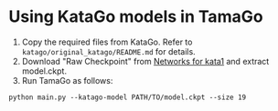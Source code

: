 # Using KataGo models in TamaGo

1. Copy the required files from KataGo. Refer to `katago/original_katago/README.md` for details.
2. Download "Raw Checkpoint" from [Networks for kata1](https://katagotraining.org/networks/) and extract model.ckpt.
3. Run TamaGo as follows:

```
python main.py --katago-model PATH/TO/model.ckpt --size 19
```

